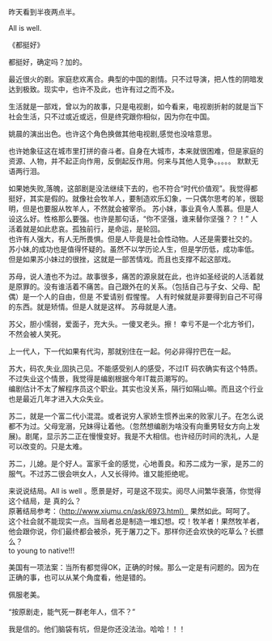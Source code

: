  昨天看到半夜两点半。
 
 All is well.
 
 《都挺好》
 
 都挺好，确定吗？加的。
 
 最近很火的剧。家庭悲欢离合。典型的中国的剧情。只不过导演，把人性的阴暗发达到极致。现实中，也许不及此，也许有过之而不及。
 
 生活就是一部戏，曾以为的故事，只是电视剧，如今看来，电视剧折射的就是当下社会生活，只不过或近或远，但是终究跟你相似，因为你在中国。
 
 姚晨的演出出色。也许这个角色换做其他电视剧,感觉也没啥意思。
 
 也许她象征这在城市里打拼的奋斗者。自身在大城市，本来就很困难，但是家庭的资源、人物，并不起正向作用，反倒起反作用。何来与其他人竞争。。。。。
 默默无语两行泪。
 
 如果她失败,落魄，这部剧是没法继续下去的，也不符合“时代价值观”。我觉得都挺好，其实是假的。就像社会牧羊人，要制造欢乐幻象，一只偶尔思考的羊，很聪明，但是也要服从牧羊人，不然就会被宰杀。
苏小妹，事业真令人羡慕。但是人设这么好。性格那么要强。也许是那句话，“你不坚强，谁来替你坚强？？！”  人活着就是如此悲哀。孤独前行，是命运，是轮回。  
也许有人强大，有人无所畏惧。但是人毕竟是社会性动物。人还是需要社交的。
苏小妹,的成功也是值得怀疑的。虽然不以学历论人生，但是学历低，成功率低。但是如果苏小妹过的很挫，这就是一部苦情戏。而且也支撑不起这部戏。


苏母，说人渣也不为过。故事很多，痛苦的源泉就在此，也许如圣经说的人活着就是原罪的。没有谁活着不痛苦。自己跟外在的关系。（包括自己与子女、父母、配偶）是一个人的自由，但是 不爱请别 假惺惺。 人有时候就是非要得到自己不可得的东西。就是矫情。但是人就是这样。
苏母就是人渣。

苏父，胆小懦弱，爱面子，充大头。一傻叉老头。擦！ 幸亏不是一个北方爷们，不然会被人笑死。

上一代人，下一代如果有代沟，那就别住在一起。何必非得拧巴在一起。


苏大，码农,失业,固执己见。不能感受别人的感受，不过IT 码农确实有这个特质。不过失业这个情景，我觉得是编剧根据今年IT裁员潮写的。  
编剧估计不太了解程序员这个职业。其实也没关系，隔行如隔山嘛。而且这个行业也是最近几年才进入大众失业。  

苏二，就是一个富二代小混混。或者说穷人家娇生惯养出来的败家儿子。在怎么说都不为过。父母宠溺，兄妹得让着他。（忽然想编剧为啥没有向重男轻女方向上发展)。剧尾，显示苏二正在慢慢变好。我是不大相信。也许经历时间的洗礼，人是可以改变的。只是太难。  

苏二，儿媳。是个好人。富家千金的感觉，心地善良。和苏二成为一家，是苏二的服气。不过苏二很会哄女人，人又长得帅。谁又能拒绝呢。


来说说结局。All is well 。愿景是好，可是这不现实。阅尽人间繁华衰落，你觉得这个结局，是 真的么？  
原著结局参考：（http://www.xiumu.cn/ask/6973.html） 果然如此。呵呵了。  
这个社会就不能现实一点。当局者总是制造一堆幻想。哎！牧羊者！果然牧羊者，他会跟你说，你们最终都会被杀，死于屠刀之下。那样你还会欢快的吃草么？长膘么？  
to young to native!!!   

美国有一项法案：当所有都觉得OK，正确的时候。那么一定是有问题的。因为在正确的事，也可以从某个角度看，他是错的。  

佩服老美。


“按原剧走，能气死一群老年人，信不？”  

我是信的。他们脑袋有坑，但是你还没法治。哈哈！！！


